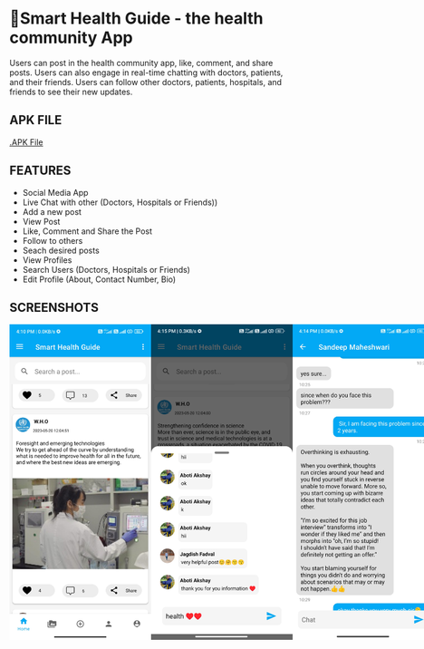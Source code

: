 # 📱Smart Health Guide - the health community App
Users can post in the health community app, like, comment, and share posts. Users can also engage in real-time chatting with doctors, patients, and their friends. Users can follow other doctors, patients, hospitals, and friends to see their new updates.

## APK FILE

[.APK File](https://github.com/abotiakshay/Health-Community/blob/f386848db8457c2de33ee3796c3a888e525b7de8/app-debug.apk)

## FEATURES
- Social Media App
- Live Chat with other (Doctors, Hospitals or Friends))
- Add a new post
- View Post
- Like, Comment and Share the Post
- Follow to others 
- Seach desired posts
- View Profiles
- Search Users (Doctors, Hospitals or Friends)
- Edit Profile (About, Contact Number, Bio)
  

## SCREENSHOTS
<div style="display: flex; flex-direction: row;">
    <img src="https://github.com/abotiakshay/Health-Community/blob/0a02318fe70c3177351121435e4ce327571b4011/screenshot/Screenshot_2023-07-18-16-10-35-910_com.gtappdevelopers.instagram.jpg" width="250" />
    <img src="https://github.com/abotiakshay/Health-Community/blob/0a02318fe70c3177351121435e4ce327571b4011/screenshot/Screenshot_2023-07-18-16-15-43-015_com.gtappdevelopers.instagram.jpg" width="250" />
    <img src="https://github.com/abotiakshay/Health-Community/blob/0a02318fe70c3177351121435e4ce327571b4011/screenshot/Screenshot_2023-07-18-16-14-24-281_com.gtappdevelopers.instagram.jpg" width="250" />
     <img src="https://github.com/abotiakshay/Health-Community/blob/0a02318fe70c3177351121435e4ce327571b4011/screenshot/Screenshot_2023-07-18-16-17-45-296_com.gtappdevelopers.instagram.jpg" width="250" />
      <img src="https://github.com/abotiakshay/Health-Community/blob/30e4e3b2123ce7a43cfe13b246ecef53160cf0ba/screenshot/new2.jpg" width="250" />
       <img src="https://github.com/abotiakshay/Health-Community/blob/30e4e3b2123ce7a43cfe13b246ecef53160cf0ba/screenshot/new1.jpg" width="250" />
     
    
</div>


